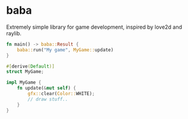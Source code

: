 # baba

Extremely simple library for game development, inspired by love2d and raylib.

```rs
fn main() -> baba::Result {
    baba::run("My game", MyGame::update)
}

#[derive(Default)]
struct MyGame;

impl MyGame {
    fn update(&mut self) {
        gfx::clear(Color::WHITE);
        // draw stuff..
    }
}
```

